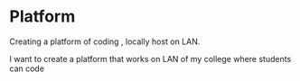# Platform
Creating a platform of coding , locally host on LAN.

I want to create a platform that works on LAN of my college where students can code 
